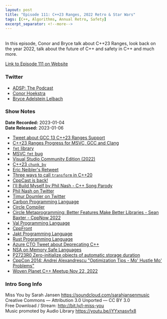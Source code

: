 ```yaml
---
layout: post
title: "Episode 111: C++23 Ranges, 2022 Retro & Star Wars"
tags: [C++, Algorithms, Annual Retro, Safety]
excerpt_separator: <!--more-->
---
```


<div id="buzzsprout-player-13007287"></div><script src="https://www.buzzsprout.com/1501960/13007287-episode-133-lambda-days-live-jose-valim-alexis-king-more.js?container_id=buzzsprout-player-13007287&player=small" type="text/javascript" charset="utf-8"></script>

<div id="buzzsprout-player-11991887"></div><script src="https://www.buzzsprout.com/1501960/11991887-episode-111-c-23-ranges-2022-retro-star-wars.js?container_id=buzzsprout-player-11991887&player=small" type="text/javascript" charset="utf-8"></script>

<br>In this episode, Conor and Bryce talk about C++23 Ranges, look back on the year 2022, talk about the future of C++ and safety in C++ and much more.
 
<!--more-->

[Link to Episode 111 on Website](https://adspthepodcast.com/2023/01/06/Episode-111.html)

### Twitter
 
* [ADSP: The Podcast](https://twitter.com/adspthepodcast) 
* [Conor Hoekstra](https://twitter.com/code_report)
* [Bryce Adelstein Lelbach](https://twitter.com/blelbach)

### Show Notes
 
**Date Recorded:** 2023-01-04 <br>
**Date Released:** 2023-01-06

* [Tweet about GCC 13 C++23 Ranges Support](https://twitter.com/code_report/status/1607586913657163778?s=20)
* [C++23 Ranges Progress for MSVC, GCC and Clang](https://github.com/codereport/ranges-examples/blob/master/cpp23_ranges_status.md)
* [`fmt` library](https://github.com/fmtlib/fmt)
* [MSVC `fmt` bug](https://github.com/compiler-explorer/compiler-explorer/issues/4494)
* [Visual Studio Community Edition (2022)](https://visualstudio.microsoft.com/vs/community/)
* [C++23 `chunk_by`](https://en.cppreference.com/w/cpp/ranges/chunk_by_view)
* [Eric Neibler's Retweet](https://twitter.com/ericniebler/status/1607886831550623744?s=20)
* [Three ways to call `transform` in C++20](https://github.com/codereport/ranges-examples/blob/master/transform.cpp)
* [CppCast is back!](https://cppcast.com/)
* [I'll Build Myself by Phil Nash - C++ Song Parody](https://www.youtube.com/watch?v=t2bCE0erTFI)
* [Phil Nash on Twitter](https://twitter.com/phil_nash)
* [Timur Doumler on Twitter](https://twitter.com/timur_audio)
* [Carbon Programming Language](https://github.com/carbon-language/carbon-lang)
* [Circle Compiler](https://www.circle-lang.org/)
* [Circle Metaprogramming: Better Features Make Better Libraries - Sean Baxter - CppNow 2022](https://www.youtube.com/watch?v=15j4bkipuAg)
* [Val Programming Language](https://www.val-lang.dev/)
* [CppFront](https://github.com/hsutter/cppfront)
* [Jakt Programming Language](https://github.com/SerenityOS/jakt)
* [Rust Programming Language](https://www.rust-lang.org/)
* [Azure CTO Tweet about Deprecating C++](https://twitter.com/markrussinovich/status/1571995117233504257)
* [NSA on Memory Safe Languages](https://media.defense.gov/2022/Nov/10/2003112742/-1/-1/0/CSI_SOFTWARE_MEMORY_SAFETY.PDF)
* [P2723R0 Zero-initialize objects of automatic storage duration](https://www.open-std.org/jtc1/sc22/wg21/docs/papers/2022/p2723r0.html)
* [CppCon 2014: Andrei Alexandrescu "Optimization Tips - Mo' Hustle Mo' Problems"](https://www.youtube.com/watch?v=Qq_WaiwzOtI)
* [Woven Planet C++ Meetup Nov 22, 2022](https://www.youtube.com/watch?v=FU5Tl_Zdtmw)

### Intro Song Info
 
Miss You by Sarah Jansen https://soundcloud.com/sarahjansenmusic<br>
Creative Commons — Attribution 3.0 Unported — CC BY 3.0<br>
Free Download / Stream: http://bit.ly/l-miss-you<br>
Music promoted by Audio Library https://youtu.be/iYYxnasvfx8<br>
